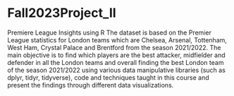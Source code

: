 # Fall2023Project_II
Premiere League Insights using R
The dataset is based on the Premier League statistics for London teams which are Chelsea, Arsenal, Tottenham, West Ham, Crystal Palace and Brentford from the season 2021/2022.
The main objective is to find which players are the best attacker, midfielder and defender in all the London teams and overall finding the best London team of the season 2021/2022 using various data manipulative libraries (such as dplyr, tidyr, tidyverse),  code and techniques taught in this course and present the findings through different data visualizations.
